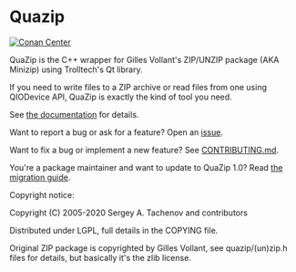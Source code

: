 # Quazip

[![Conan Center](https://shields.io/conan/v/quazip)](https://conan.io/center/quazip)

QuaZip is the C++ wrapper for Gilles Vollant's ZIP/UNZIP package
(AKA Minizip) using Trolltech's Qt library.

If you need to write files to a ZIP archive or read files from one
using QIODevice API, QuaZip is exactly the kind of tool you need.

See [the documentation](https://stachenov.github.io/quazip/) for details.

Want to report a bug or ask for a feature? Open an [issue](https://github.com/stachenov/quazip/issues).

Want to fix a bug or implement a new feature? See [CONTRIBUTING.md](CONTRIBUTING.md).

You're a package maintainer and want to update to QuaZip 1.0? Read [the migration guide](https://github.com/stachenov/quazip/blob/master/QuaZip-1.x-migration.md).

Copyright notice:

Copyright (C) 2005-2020 Sergey A. Tachenov and contributors

Distributed under LGPL, full details in the COPYING file.

Original ZIP package is copyrighted by Gilles Vollant, see
quazip/(un)zip.h files for details, but basically it's the zlib license.
